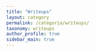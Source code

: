 ```yaml
---
title: "Writeups"
layout: category
permalink: /categoria/writeups/
taxonomy: writeups
author_profile: true
sidebar_main: true
---
```

